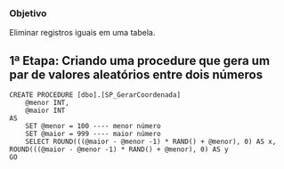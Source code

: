 ### Objetivo

Eliminar registros iguais em uma tabela.

## 1ª Etapa: Criando uma procedure que gera um par de valores aleatórios entre dois números <a name="introduction"></a>

```
CREATE PROCEDURE [dbo].[SP_GerarCoordenada]
	@menor INT,
	@maior INT
AS
	SET @menor = 100 ---- menor número
	SET @maior = 999 ---- maior número
	SELECT ROUND(((@maior - @menor -1) * RAND() + @menor), 0) AS x, ROUND(((@maior - @menor -1) * RAND() + @menor), 0) AS y
GO
```
